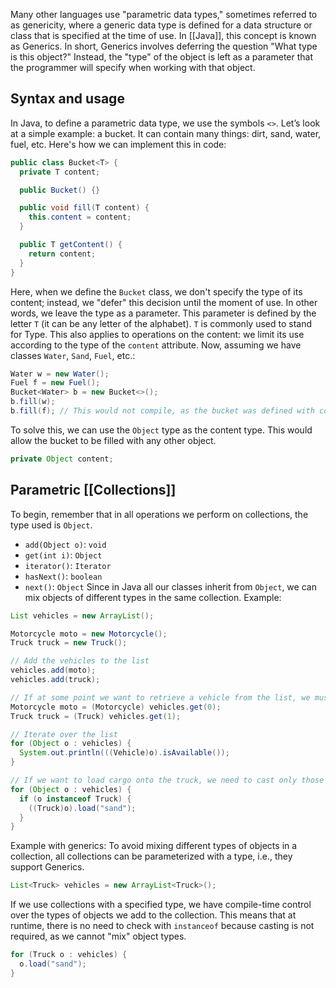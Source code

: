 Many other languages use "parametric data types," sometimes referred to as genericity, where a generic data type is defined for a data structure or class that is specified at the time of use. In [[Java]], this concept is known as Generics.
In short, Generics involves deferring the question "What type is this object?" Instead, the "type" of the object is left as a parameter that the programmer will specify when working with that object.
## Syntax and usage
In Java, to define a parametric data type, we use the symbols `<>`. Let’s look at a simple example: a bucket. It can contain many things: dirt, sand, water, fuel, etc. Here's how we can implement this in code:
```java
public class Bucket<T> {
  private T content;

  public Bucket() {}

  public void fill(T content) {
    this.content = content;
  }

  public T getContent() {
    return content;
  }
}
```
Here, when we define the `Bucket` class, we don't specify the type of its content; instead, we "defer" this decision until the moment of use. In other words, we leave the type as a parameter. This parameter is defined by the letter `T` (it can be any letter of the alphabet). `T` is commonly used to stand for Type. This also applies to operations on the content: we limit its use according to the type of the `content` attribute.
Now, assuming we have classes `Water`, `Sand`, `Fuel`, etc.:
```java
Water w = new Water();
Fuel f = new Fuel();
Bucket<Water> b = new Bucket<>();
b.fill(w);
b.fill(f); // This would not compile, as the bucket was defined with content of type "Water".
```
To solve this, we can use the `Object` type as the content type. This would allow the bucket to be filled with any other object.
```java
private Object content;
```
## Parametric [[Collections]]
To begin, remember that in all operations we perform on collections, the type used is `Object`.
- `add(Object o)`: `void`
- `get(int i)`: `Object`
- `iterator()`: `Iterator`
- `hasNext()`: `boolean`
- `next()`: `Object`
Since in Java all our classes inherit from `Object`, we can mix objects of different types in the same collection.
Example:
```java
List vehicles = new ArrayList();

Motorcycle moto = new Motorcycle();
Truck truck = new Truck();

// Add the vehicles to the list
vehicles.add(moto);
vehicles.add(truck);

// If at some point we want to retrieve a vehicle from the list, we must cast it.
Motorcycle moto = (Motorcycle) vehicles.get(0);
Truck truck = (Truck) vehicles.get(1);

// Iterate over the list
for (Object o : vehicles) {
  System.out.println(((Vehicle)o).isAvailable());
}

// If we want to load cargo onto the truck, we need to cast only those elements in the list that are trucks. Otherwise, we would have a runtime error.
for (Object o : vehicles) {
  if (o instanceof Truck) {
    ((Truck)o).load("sand");  
  }
}
```
Example with generics:
To avoid mixing different types of objects in a collection, all collections can be parameterized with a type, i.e., they support Generics.
```java
List<Truck> vehicles = new ArrayList<Truck>();
```
If we use collections with a specified type, we have compile-time control over the types of objects we add to the collection. This means that at runtime, there is no need to check with `instanceof` because casting is not required, as we cannot "mix" object types.
```java
for (Truck o : vehicles) {
  o.load("sand");
}
```